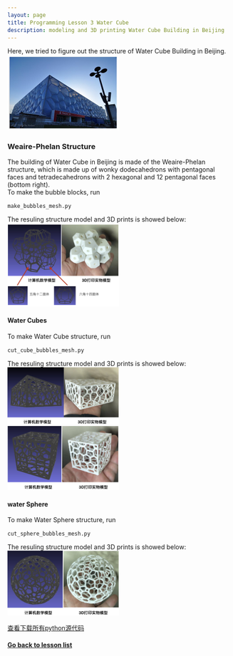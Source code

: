 ```yaml
---
layout: page
title: Programming Lesson 3 Water Cube
description: modeling and 3D printing Water Cube Building in Beijing
---
```


Here, we tried to figure out the structure of Water Cube Building in Beijing.  
<img src="https://github.com/zhazhijibaba/zhazhijibaba_programming_lessons/blob/master/programming_lesson3/Water_Cube_The_National_Aquatics_Center_Chaoyang_Beijing.jpg?raw=true" width="250">    

### Weaire-Phelan Structure  
The building of Water Cube in Beijing is made of the Weaire-Phelan structure, which is made up of wonky dodecahedrons with pentagonal faces and tetradecahedrons with 2 hexagonal and 12 pentagonal faces (bottom right).  
To make the bubble blocks, run  
```
make_bubbles_mesh.py
```
The resuling structure model and 3D prints is showed below:  
<img src="https://github.com/zhazhijibaba/zhazhijibaba_programming_lessons/blob/master/programming_lesson3/3d_bubbles.jpeg" width="250">   

#### Water Cubes  
To make Water Cube structure, run  
```
cut_cube_bubbles_mesh.py
```
The resuling structure model and 3D prints is showed below:  
<img src="https://github.com/zhazhijibaba/zhazhijibaba_programming_lessons/blob/master/programming_lesson3/3d_bubble_water_cube.png" width="250">   
<img src="https://github.com/zhazhijibaba/zhazhijibaba_programming_lessons/blob/master/programming_lesson3/3d_bubble_cube.png" width="250">   
#### water Sphere
To make Water Sphere structure, run  
```
cut_sphere_bubbles_mesh.py
```
The resuling structure model and 3D prints is showed below:  
<img src="https://github.com/zhazhijibaba/zhazhijibaba_programming_lessons/blob/master/programming_lesson3/3d_bubble_sphere.png" width="250">   

[查看下载所有python源代码](https://github.com/zhazhijibaba/zhazhijibaba_programming_lessons/tree/master/programming_lesson3)

#### [Go back to lesson list](programming.html)
